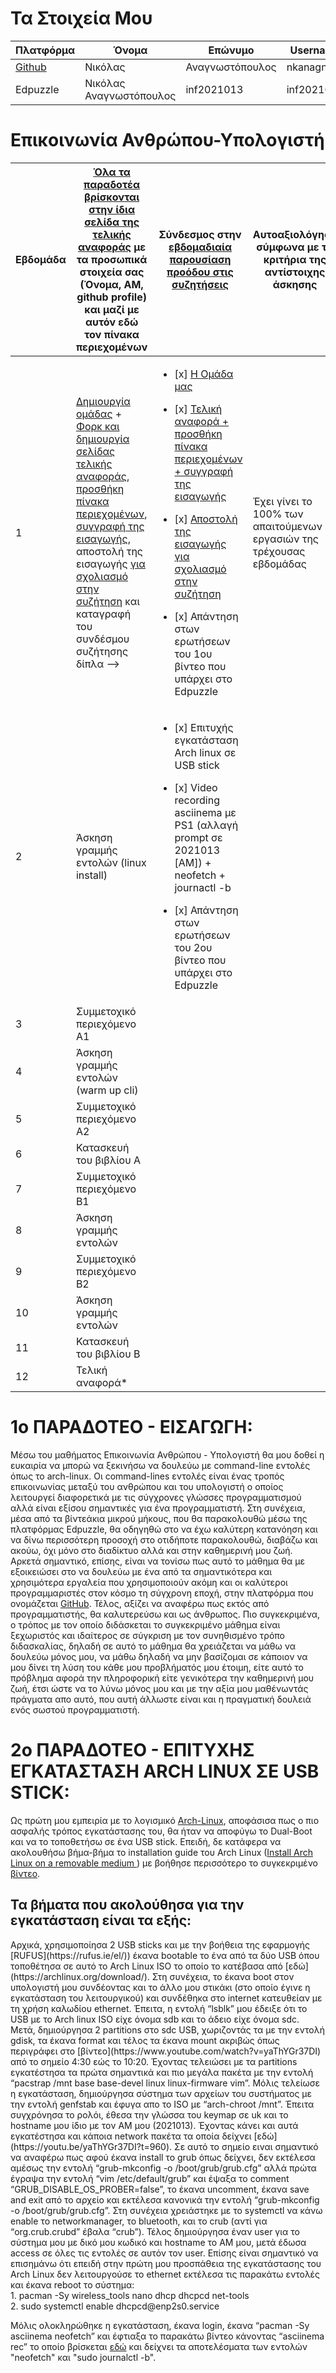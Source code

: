 # Τα Στοιχεία Μου
| Πλατφόρμα | Όνομα | Επώνυμο | Username | AM | Email |
| --- | --- | --- | --- | --- | --- |
| [Github](https://github.com/nkanagno) | Νικόλας | Αναγνωστόπουλος | nkanagno | inf2021013 | inf2021013@ionio.gr |
| Edpuzzle | Νικόλας Αναγνωστόπουλος | inf2021013 | inf2021013 | inf2021013 | inf2021013@ionio.gr |


# Επικοινωνία Ανθρώπου-Υπολογιστή

| Εβδομάδα | [Όλα τα παραδοτέα βρίσκονται στην ίδια σελίδα της τελικής αναφοράς](https://courses-ionio.github.io/help/deliverables/) με τα προσωπικά στοιχεία σας (Όνομα, ΑΜ, github profile) και μαζί με αυτόν εδώ τον πίνακα περιεχομένων | Σύνδεσμος στην [εβδομαδιαία παρουσίαση προόδου στις συζητήσεις](https://github.com/courses-ionio/help/discussions/categories/show-and-tell) | Αυτοαξιολόγηση σύμφωνα με τα κριτήρια της αντίστοιχης άσκησης |
| --- | --- | --- | --- |
| 1 |  [Δημιουργία ομάδας](https://github.com/courses-ionio/hci/discussions/1794) + [Φορκ και δημιουργία σελίδας τελικής αναφοράς](https://courses-ionio.github.io/help/guide/), [προσθήκη πίνακα περιεχομένων](https://raw.githubusercontent.com/courses-ionio/hci/master/README.md), [συγγραφή της εισαγωγής](https://courses-ionio.github.io/help/intro/), αποστολή της εισαγωγής [για σχολιασμό στην συζήτηση](https://github.com/courses-ionio/help/discussions/categories/show-and-tell) και καταγραφή του συνδέσμου συζήτησης δίπλα --> | <ul><li> [x] [Η Ομάδα μας](https://github.com/OMADA12)</li></ul> <ul><li> [x] [Τελική αναφορά + προσθήκη πίνακα περιεχομένων + συγγραφή της εισαγωγής](https://github.com/nkanagno/hci/tree/2021013/projects/2021013)</li></ul> <ul><li> [x] [Αποστολή της εισαγωγής για σχολιασμό στην συζήτηση](https://github.com/courses-ionio/help/discussions/902)</li></ul> <ul><li> [x] Απάντηση στων ερωτήσεων του 1ου βίντεο που υπάρχει στο Edpuzzle</li></ul>| Έχει γίνει το 100% των απαιτούμενων εργασιών της τρέχουσας εβδομάδας |
| 2 | Άσκηση γραμμής εντολών (linux install) |<ul><li> [x] Επιτυχής εγκατάσταση Arch linux σε USB stick </ul></li> <ul><li> [x] Video recording asciinema με PS1 (αλλαγή prompt σε 2021013 [AM]) + neofetch + journactl -b </ul></li> <ul><li> [x] Απάντηση στων ερωτήσεων του 2ου βίντεο που υπάρχει στο Edpuzzle </ul></li>| |
| 3 | Συμμετοχικό περιεχόμενο A1 | | |
| 4 | Άσκηση γραμμής εντολών (warm up cli) | | |
| 5 | Συμμετοχικό περιεχόμενο A2 | | |
| 6 | Κατασκευή του βιβλίου Α | | |
| 7 | Συμμετοχικό περιεχόμενο B1 | | |
| 8 | Άσκηση γραμμής εντολών | | |
| 9 | Συμμετοχικό περιεχόμενο B2 | | |
| 10 | Άσκηση γραμμής εντολών | | |
| 11 | Κατασκευή του βιβλίου Β | | |
| 12 | Τελική αναφορά* | | |

# 1ο ΠΑΡΑΔΟΤΕΟ - ΕΙΣΑΓΩΓΗ:
Μέσω του μαθήματος Επικοινωνία Ανθρώπου - Υπολογιστή θα μου δοθεί η ευκαιρία να μπορώ να ξεκινήσω να δουλεύω με command-line εντολές όπως το arch-linux. Οι command-lines εντολές είναι ένας τροπός επικοινωνίας μεταξύ του ανθρώπου και του υπολογιστή ο οποίος λειτουργεί διαφορετικά με τις σύγχρονες γλώσσες προγραμματισμού αλλά είναι εξίσου σημαντικές για ένα προγραμματιστή. Στη συνέχεια, μέσα από τα βίντεάκια μικρού μήκους, που θα παρακολουθώ μέσω της πλατφόρμας Edpuzzle, θα οδηγηθώ στο να έχω καλύτερη κατανόηση και να δίνω περισσότερη προσοχή στο οτιδήποτε παρακολουθώ, διαβάζω και ακούω, όχι μόνο στο διαδίκτυο αλλά και στην καθημερινή μου ζωή. Αρκετά σημαντικό, επίσης, είναι να τονίσω πως αυτό το μάθημα θα με εξοικειώσει στο να δουλεύω με ένα από τα σημαντικότερα και χρησιμότερα εργαλεία που χρησιμοποιούν ακόμη και οι καλύτεροι προγραμμαριστές στον κόσμο τη σύγχρονη εποχή, στην πλατφόρμα που ονομάζεται [GitHub](https://github.com/). Τέλος, αξίζει να αναφέρω πως εκτός από προγραμματιστής, θα καλυτερεύσω και ως άνθρωπος. Πιο συγκεκριμένα, ο τρόπος με τον οποίο διδάσκεται το συγκεκριμένο μάθημα είναι ξεχωριστός και ιδαίτερος σε σύγκριση με τον συνηθισμένο τρόπο διδασκαλίας, δηλαδή σε αυτό το μάθημα θα χρειάζεται να μάθω να δουλεύω μόνος μου, να μάθω δηλαδή να μην βασίζομαι σε κάποιον να μου δίνει τη λύση του κάθε μου προβλήματός μου έτοιμη, είτε αυτό το πρόβλημα αφορά την πληροφορική είτε γενικότερα την καθημερινή μου ζωή, έτσι ώστε να το λύνω μόνος μου και με την αξία μου μαθένωντάς πράγματα απο αυτό, που αυτή άλλωστε είναι και η πραγματική δουλειά ενός σωστού προγραμματιστή.
# 2ο ΠΑΡΑΔΟΤΕΟ - ΕΠΙΤΥΧΗΣ ΕΓΚΑΤΑΣΤΑΣΗ ARCH LINUX ΣΕ USB STICK:
Ως πρώτη μου εμπειρία με το λογισμικό [Arch-Linux](https://archlinux.org), αποφάσισα πως ο πιο ασφαλής τρόπος εγκατάστασης του, θα ήταν να αποφύγω το Dual-Boot και να το τοποθετήσω σε ένα USB stick. Επειδή, δε κατάφερα να ακολουθήσω βήμα-βήμα το installation guide του Arch Linux ([Install Arch Linux on a removable medium
](https://wiki.archlinux.org/title/Install_Arch_Linux_on_a_removable_medium)) με βοήθησε περισσότερο το συγκεκριμένο [βίντεο](https://www.youtube.com/watch?v=yaThYGr37DI).
<h2>Τα βήματα που ακολούθησα για την εγκατάσταση είναι τα εξής:</h2>
Αρχικά, χρησιμοποίησα 2 USB sticks και με την βοήθεια της εφαρμογής [RUFUS](https://rufus.ie/el/)) έκανα bootable το ένα από τα δύο USB όπου τοποθέτησα σε αυτό το Arch Linux ISO το οποίο το κατέβασα από [εδώ](https://archlinux.org/download/). Στη συνέχεια, το έκανα boot στον υπολογιστή μου συνδέοντας και το άλλο μου στικάκι (στο οποίο έγινε η εγκατάσταση του λειτουργικού) και συνδέθηκα στο internet κατευθείαν με τη χρήση καλωδίου  ethernet. Έπειτα, η εντολή “lsblk” μου έδειξε ότι το USB με το Arch linux ISO είχε όνομα sdb και το άδειο είχε όνομα sdc. Μετά, δημιούργησα 2 partitions στο sdc USB, χωριζοντάς τα με την εντολή gdisk, τα έκανα format και τέλος τα έκανα mount ακριβώς όπως περιγράφει στο [βίντεο](https://www.youtube.com/watch?v=yaThYGr37DI) από το σημείο 4:30 εώς το 10:20. Έχοντας τελειώσει με τα partitions εγκατέστησα τα πρώτα σημαντικά και πιο μεγάλα πακέτα με την εντολή “pacstrap /mnt base base-devel linux linux-firmware vim”. Μόλις τελείωσε η εγκατάσταση, δημιούργησα σύστημα των αρχείων του συστήματος με την εντολή genfstab και έφυγα απο το ISO με “arch-chroot /mnt”. Έπειτα συγχρόνησα το ρολόι, έθεσα την γλώσσα του keymap σε uk και το hostname μου ίδιο με τον ΑΜ μου (2021013). Έχοντας κάνει και αυτά εγκατέστησα και κάποια network πακέτα τα οποία δείχνει [εδώ](https://youtu.be/yaThYGr37DI?t=960). Σε αυτό το σημείο ειναι σημαντικό να αναφέρω πως αφού έκανα install το grub όπως δείχνει, δεν εκτέλεσα αμέσως την εντολή “grub-mkconfig -o /boot/grub/grub.cfg” αλλά πρώτα έγραψα την εντολή “vim /etc/default/grub” και έψαξα το comment “GRUB_DISABLE_OS_PROBER=false”, το έκανα uncomment, έκανα save and exit από το αρχείο και εκτέλεσα κανονικά την εντολή “grub-mkconfig -o /boot/grub/grub.cfg”. Στη συνέχεια χρειάστηκε με το systemctl να κάνω enable το networkmanager, το bluetooth, και το crub (αντί για “org.crub.crubd” έβαλα “crub”). Τέλος δημιούργησα έναν user για το σύστημα μου με δικό μου κωδικό και hostname το ΑΜ μου, μετά έδωσα access σε όλες τις εντολές σε αυτόν τον user. Επίσης είναι σημαντικό να επισημάνω ότι επειδή στην πρώτη μου προσπάθεια της εγκατάστασης του Arch Linux δεν λειτουργούσε το ethernet εκτέλεσα τις παρακάτω εντολές και έκανα reboot το σύστημα:<br>
1. pacman -Sy  wireless_tools nano dhcp dhcpcd net-tools <br> 
2. sudo systemctl enable dhcpcd@enp2s0.service

Μόλις ολοκληρώθηκε η εγκατάσταση, έκανα login, έκανα “pacman -Sy asciinema neofetch” και έφτιαξα το παρακάτω βίντεο κάνοντας “asciinema  rec” το οποίο βρίσκεται [εδώ](https://asciinema.org/a/mpbE2As74UV6mMgLIyK7dem1t) και δείχνει τα αποτελέσματα των εντολών "neofetch" και "sudo journalctl -b".
